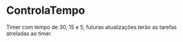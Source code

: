 # ControlaTempo

Timer com tempo de 30, 15 e 5, futuras atualizações terão as tarefas atreladas ao timer.
